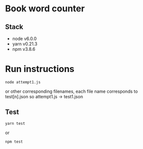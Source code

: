 # Book word counter

## Stack
* node v6.0.0
* yarn v0.21.3
* npm v3.8.6

# Run instructions
```
node attempt1.js
```
or other corresponding filenames, each file name corresponds to test[n].json
so attempt1.js -> test1.json

## Test

  ```
  yarn test
  ```
or 
  ```
  npm test
  ```